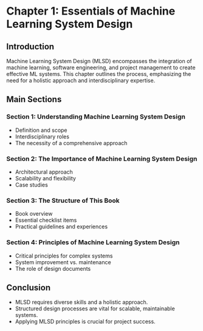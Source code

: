 # Chapter 1: Essentials of Machine Learning System Design

## Introduction
Machine Learning System Design (MLSD) encompasses the integration of machine learning, software engineering, and project management to create effective ML systems. This chapter outlines the process, emphasizing the need for a holistic approach and interdisciplinary expertise.

## Main Sections

### Section 1: Understanding Machine Learning System Design
- Definition and scope
- Interdisciplinary roles
- The necessity of a comprehensive approach

### Section 2: The Importance of Machine Learning System Design
- Architectural approach
- Scalability and flexibility
- Case studies

### Section 3: The Structure of This Book
- Book overview
- Essential checklist items
- Practical guidelines and experiences

### Section 4: Principles of Machine Learning System Design
- Critical principles for complex systems
- System improvement vs. maintenance
- The role of design documents

## Conclusion
- MLSD requires diverse skills and a holistic approach.
- Structured design processes are vital for scalable, maintainable systems.
- Applying MLSD principles is crucial for project success.
